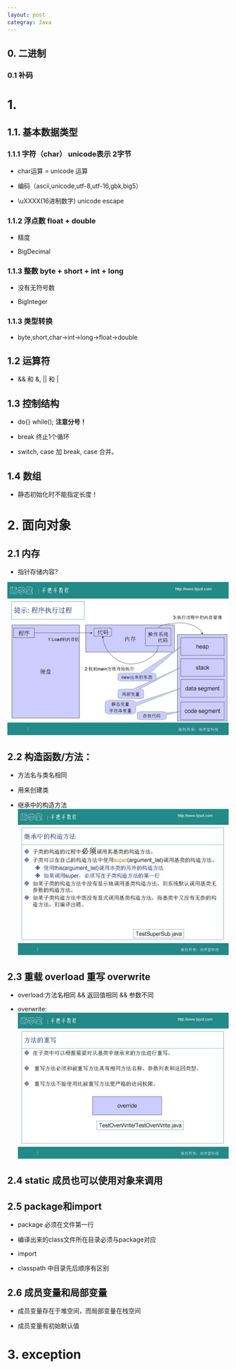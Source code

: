 ```yaml
---
layout: post
categray: Java
---
```

## 0. 二进制

### 0.1 补码

# 1.

## 1.1. 基本数据类型

### 1.1.1 字符（char） unicode表示 2字节

* char运算 = unicode 运算

* 编码（ascii,unicode,utf-8,utf-16,gbk,big5）

* \uXXXX(16进制数字) unicode escape

### 1.1.2 浮点数 float + **double**

* 精度

* BigDecimal

### 1.1.3 整数 byte + short + **int** + long

* 没有无符号数

* BigInteger

### 1.1.3 类型转换

* byte,short,char->int->long->float->double

## 1.2 运算符

* && 和 &, || 和 |

## 1.3 控制结构

* do{} while(); **注意分号！**

* break 终止1个循环

* switch, case 加 break, case 合并。

## 1.4 数组

* 静态初始化时不能指定长度！


# 2. 面向对象

## 2.1 内存

 * 指针存储内容?

![java_memory](/assets/j2se/java_memory.JPG)

## 2.2 构造函数/方法：

* 方法名与类名相同

* 用来创建类

* 继承中的构造方法 ![java_constrator](/assets/j2se/java_constrator.JPG)

## 2.3 重载 overload  重写 overwrite

* overload:方法名相同 && 返回值相同 && 参数不同

* overwrite: ![java_overwrite](/assets/j2se/java_overwrite.JPG)

## 2.4 static 成员也可以使用对象来调用

## 2.5 package和import

* package 必须在文件第一行

* 编译出来的class文件所在目录必须与package对应

* import

* classpath 中目录先后顺序有区别

## 2.6 成员变量和局部变量

* 成员变量存在于堆空间，而局部变量在栈空间

* 成员变量有初始默认值

# 3. exception
